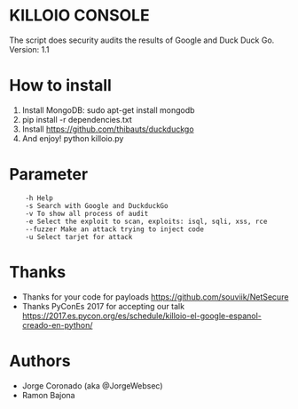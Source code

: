 # KILLOIO CONSOLE
The script does security audits the results of Google and Duck Duck Go.
Version: 1.1

# How to install
1. Install MongoDB: sudo apt-get install mongodb
2. pip install -r dependencies.txt
3. Install https://github.com/thibauts/duckduckgo
4. And enjoy! python killoio.py 

# Parameter
		-h Help
		-s Search with Google and DuckduckGo
		-v To show all process of audit
		-e Select the exploit to scan, exploits: isql, sqli, xss, rce
		--fuzzer Make an attack trying to inject code
		-u Select tarjet for attack
    
# Thanks
+ Thanks for your code for payloads https://github.com/souviik/NetSecure
+ Thanks PyConEs 2017 for accepting our talk https://2017.es.pycon.org/es/schedule/killoio-el-google-espanol-creado-en-python/

# Authors
- Jorge Coronado (aka @JorgeWebsec)
- Ramon Bajona
